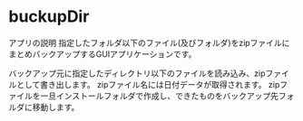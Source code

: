 # buckupDir
アプリの説明
指定したフォルダ以下のファイル(及びフォルダ)をzipファイルにまとめバックアップするGUIアプリケーションです。

バックアップ元に指定したディレクトリ以下のファイルを読み込み、zipファイルとして書き出します。
zipファイル名には日付データが取得されます。
zipファイルを一旦インストールフォルダで作成し、できたものをバックアップ先フォルダに移動します。